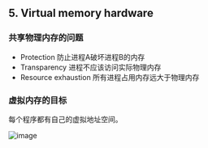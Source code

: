 ## 5. Virtual memory hardware

### 共享物理内存的问题

* Protection 防止进程A破坏进程B的内存
* Transparency 进程不应该访问实际物理内存
* Resource exhaustion 所有进程占用内存远大于物理内存

### 虚拟内存的目标

每个程序都有自己的虚拟地址空间。

![image](https://user-images.githubusercontent.com/7018329/136682474-bf55d5ac-9d44-4220-ae5c-47669931b835.png)


